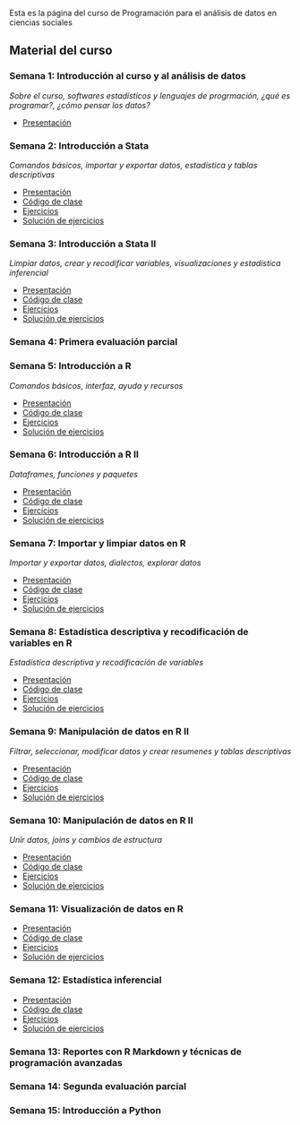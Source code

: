 
Esta es la página del curso de Programación para el análisis de datos en ciencias sociales

## Material del curso

### Semana 1: Introducción al curso y al análisis de datos
*Sobre el curso, softwares estadísticos y lenguajes de progrmación, ¿qué es programar?, ¿cómo pensar los datos?*
- [Presentación](/general/semana-1.html)

### Semana 2: Introducción a Stata
*Comandos básicos, importar y exportar datos, estadística y tablas descriptivas*
- [Presentación](/stata/semana-2.html)
- [Código de clase](/do-files/clase-semana-2.do)
- [Ejercicios](/do-files/ej-semana-2.do)
- [Solución de ejercicios](/do-files/soluciones-semana-2.do)

### Semana 3: Introducción a Stata II
*Limpiar datos, crear y recodificar variables, visualizaciones y estadística inferencial*
- [Presentación](/stata/semana-3.html)
- [Código de clase](/do-files/clase-semana-3.do)
- [Ejercicios](/do-files/ej-semana-3.do)
- [Solución de ejercicios](/do-files/soluciones-semana-3.do)

### Semana 4: Primera evaluación parcial

### Semana 5: Introducción a R
*Comandos básicos, interfaz, ayuda y recursos*
- [Presentación](/r/semana-5.html)
- [Código de clase](/scripts/semana_5_codigo.R)
- [Ejercicios](/scripts/semana_5_ej.R)
- [Solución de ejercicios](/scripts/semana_5_ej_sol.R)

### Semana 6: Introducción a R II
*Dataframes, funciones y paquetes*
- [Presentación](/r/semana-6.html)
- [Código de clase](/scripts/semana_6_codigo.R)
- [Ejercicios](/scripts/semana_6_ej.R)
- [Solución de ejercicios](/scripts/semana_6_ej_sol.R)

### Semana 7: Importar y limpiar datos en R
*Importar y exportar datos, dialectos, explorar datos*
- [Presentación](/r/semana-7.html)
- [Código de clase](/scripts/semana_7_codigo.R)
- [Ejercicios](/scripts/semana_7_ej.R)
- [Solución de ejercicios](/scripts/semana_7_ej_sol.R)

### Semana 8: Estadística descriptiva y recodificación de variables en R
*Estadística descriptiva y recodificación de variables*
- [Presentación](/r/semana-8.html)
- [Código de clase](/scripts/semana_8_codigo.R)
- [Ejercicios](/scripts/semana_8_ej.R)
- [Solución de ejercicios](/scripts/semana_8_ej_sol.R)

### Semana 9: Manipulación de datos en R II
*Filtrar, seleccionar, modificar datos y crear resumenes y tablas descriptivas*
- [Presentación](/r/semana-9.html)
- [Código de clase](/scripts/semana_9_codigo.R)
- [Ejercicios](/scripts/semana_9_ej.R)
- [Solución de ejercicios](/scripts/semana_9_ej_sol.R)

### Semana 10: Manipulación de datos en R II
*Unir datos, joins y cambios de estructura*
- [Presentación](/r/semana-10.html)
- [Código de clase](/scripts/semana_10_codigo.R)
- [Ejercicios](/scripts/semana_10_ej.R)
- [Solución de ejercicios](/scripts/semana_10_ej_sol.R)

### Semana 11: Visualización de datos en R
- [Presentación](/r/semana-11.html)
- [Código de clase](/scripts/semana_11_codigo.R)
- [Ejercicios](/scripts/semana_11_ej.R)
- [Solución de ejercicios](/scripts/semana_11_ej_sol.R)

### Semana 12: Estadística inferencial
- [Presentación](/r/semana-12.html)
- [Código de clase](/scripts/semana_12_codigo.R)
- [Ejercicios](/scripts/semana_12_ej.R)
- [Solución de ejercicios](/scripts/semana_12_ej_sol.R)

### Semana 13: Reportes con R Markdown y técnicas de programación avanzadas

### Semana 14: Segunda evaluación parcial

### Semana 15: Introducción a Python






